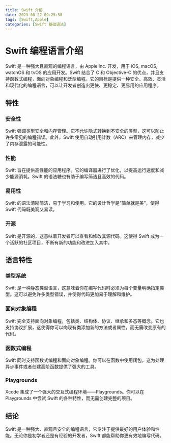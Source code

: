 ```yaml
---
title: Swift 介绍
date: 2023-08-22 09:25:58
tags: [Swift,Apple]
categories: [Swift 基础语法]
---
```


# Swift 编程语言介绍

Swift 是一种强大且直观的编程语言，由 Apple Inc. 开发，用于 iOS, macOS, watchOS 和 tvOS 的应用开发。Swift 结合了 C 和 Objective-C 的优点，并且支持函数式编程，面向对象编程和泛型编程。它的目标是提供一种安全、高效、灵活和现代化的编程语言，可以让开发者创造出更快、更稳定、更易用的应用程序。

<!--more-->

## 特性

### 安全性

Swift 强调类型安全和内存管理。它不允许隐式转换到不安全的类型，这可以防止许多常见的编程错误。此外，Swift 使用自动引用计数（ARC）来管理内存，减少了内存泄露的可能性。

### 性能

Swift 旨在提供高性能的应用程序。它的编译器进行了优化，以提高运行速度和减少能源消耗。Swift 的语法糖也有助于编写简洁且高效的代码。

### 易用性

Swift 的语法清晰简洁，易于学习和使用。它的设计哲学是“简单就是美”，使得 Swift 代码既美观又易读。

### 开源

Swift 是开源的，这意味着开发者可以查看和修改其源代码。这使得 Swift 成为一个活跃的社区项目，不断有新的功能和改进加入其中。

## 语言特性

### 类型系统

Swift 是一种静态类型语言，这意味着你在编写代码时必须为每个变量明确指定类型。这可以避免许多类型错误，并使得代码更加易于理解和维护。

### 面向对象编程

Swift 完全支持面向对象编程，包括类、结构体、协议、继承和多态等概念。它也支持协议扩展，这使得你可以向现有类添加新的方法或者属性，而无需改变原有的代码。

### 函数式编程

Swift 同时支持函数式编程和面向对象编程。你可以在函数中使用闭包，这为处理异步事件或者创建高阶函数提供了强大的工具。

### Playgrounds

Xcode 集成了一个强大的交互式编程环境——Playgrounds。你可以在 Playgrounds 中尝试 Swift 的各种特性，而无需创建完整的项目。

## 结论

Swift 是一种强大、直观且安全的编程语言，它专注于提供最好的用户体验和性能。无论你是初学者还是有经验的开发者，Swift 都能帮助你更有效地编写代码。
